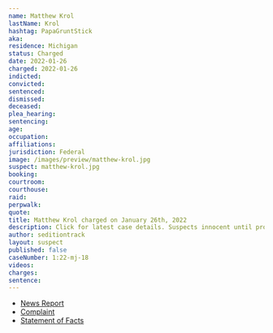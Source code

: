 ```yaml
---
name: Matthew Krol
lastName: Krol
hashtag: PapaGruntStick
aka:
residence: Michigan
status: Charged
date: 2022-01-26
charged: 2022-01-26
indicted:
convicted:
sentenced:
dismissed:
deceased:
plea_hearing:
sentencing:
age:
occupation:
affiliations:
jurisdiction: Federal
image: /images/preview/matthew-krol.jpg
suspect: matthew-krol.jpg
booking:
courtroom:
courthouse:
raid:
perpwalk:
quote:
title: Matthew Krol charged on January 26th, 2022
description: Click for latest case details. Suspects innocent until proven guilty.
author: seditiontrack
layout: suspect
published: false
caseNumber: 1:22-mj-18
videos:
charges:
sentence:
---
```


- [News Report]()
- [Complaint](https://www.justice.gov/usao-dc/case-multi-defendant/file/1476366/download)
- [Statement of Facts](https://www.justice.gov/usao-dc/case-multi-defendant/file/1476371/download)
